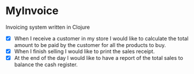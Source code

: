 # MyInvoice

Invoicing system written in Clojure


-[X] When I receive a customer in my store I would like to calculate the total amount to be paid by the customer for all the products to buy.
-[X] When I finish selling I would like to print the sales receipt.
-[X] At the end of the day I would like to have a report of the total sales to balance the cash register.